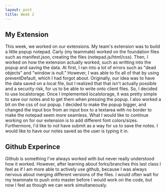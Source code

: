 ```yaml
---
layout: post
title: Week 2
---
```


## My Extension
This week, we worked on our extensions. My team's extension was to build a little popup notepad. Carly (my teammate) worked on the foundation files such as manifest.json, creating the files (notepad.js/html/css). Then, I worked on how the extension actually worked, such as writting into the popup and saving the data. At first, I ran into a lot of errors such as "dead objects" and "window is null." However, I was able to fix all of that by using preventDefault, which I had forgot about. Originally, our idea was to have the data saved on a local file, but I realized that that isn't actually possible and a security risk, for us to be able to write onto client files. So, I decided to use localstorage. Once I implemented localstorage, it was pretty simple to save our notes and to get them when pressing the popup. I also worked a bit on the css of our popup. I decided to make the popup bigger, and changed the input box from an input box to a textarea with no border to make the notepad seem more seamless. 
What I would like to continue working on for our extension is to add different font colors/sizes. Furthermore, I'd like to not have submit as a way for us to save the notes. I would like to have our notes saved as the user is typing it in. 

## Github Experince
Github is something I've always worked with but never really understood how it worked. However, after learning about forks/branches this last class I feel as if I am more able to actively use github, because I was always nervous about merging different versions of the files. I would often wait for my teammate to push onto master before I would work on the code, but now I feel as though we can work simultaneously. 
